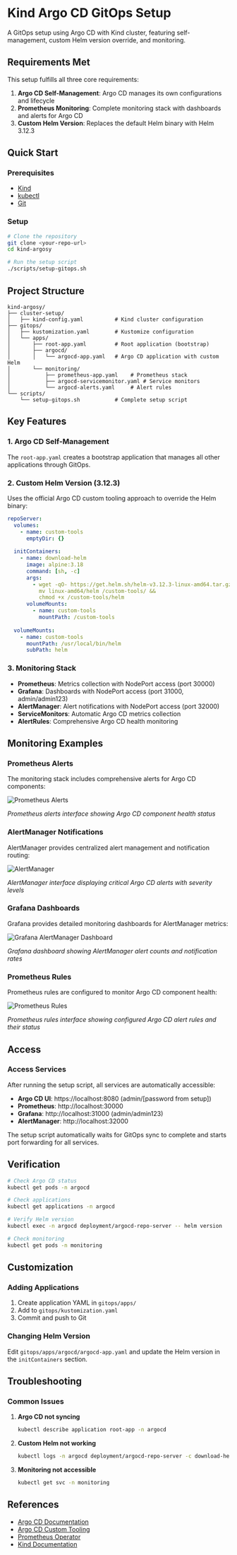 # Kind Argo CD GitOps Setup

A GitOps setup using Argo CD with Kind cluster, featuring self-management, custom Helm version override, and monitoring.

## Requirements Met

This setup fulfills all three core requirements:

1. **Argo CD Self-Management**: Argo CD manages its own configurations and lifecycle
2. **Prometheus Monitoring**: Complete monitoring stack with dashboards and alerts for Argo CD
3. **Custom Helm Version**: Replaces the default Helm binary with Helm 3.12.3

## Quick Start

### Prerequisites

- [Kind](https://kind.sigs.k8s.io/docs/user/quick-start/)
- [kubectl](https://kubernetes.io/docs/tasks/tools/)
- [Git](https://git-scm.com/)

### Setup

```bash
# Clone the repository
git clone <your-repo-url>
cd kind-argosy

# Run the setup script
./scripts/setup-gitops.sh
```

## Project Structure

```
kind-argosy/
├── cluster-setup/
│   ├── kind-config.yaml          # Kind cluster configuration
├── gitops/
│   ├── kustomization.yaml        # Kustomize configuration
│   └── apps/
│       ├── root-app.yaml         # Root application (bootstrap)
│       ├── argocd/
│       │   └── argocd-app.yaml   # Argo CD application with custom Helm
│       └── monitoring/
│           ├── prometheus-app.yaml    # Prometheus stack
│           ├── argocd-servicemonitor.yaml # Service monitors
│           └── argocd-alerts.yaml     # Alert rules
└── scripts/
    └── setup-gitops.sh           # Complete setup script
```

## Key Features

### 1. Argo CD Self-Management

The `root-app.yaml` creates a bootstrap application that manages all other applications through GitOps.

### 2. Custom Helm Version (3.12.3)

Uses the official Argo CD custom tooling approach to override the Helm binary:

```yaml
repoServer:
  volumes:
    - name: custom-tools
      emptyDir: {}
  
  initContainers:
    - name: download-helm
      image: alpine:3.18
      command: [sh, -c]
      args:
        - wget -qO- https://get.helm.sh/helm-v3.12.3-linux-amd64.tar.gz | tar -xvzf - &&
          mv linux-amd64/helm /custom-tools/ &&
          chmod +x /custom-tools/helm
      volumeMounts:
        - name: custom-tools
          mountPath: /custom-tools
  
  volumeMounts:
    - name: custom-tools
      mountPath: /usr/local/bin/helm
      subPath: helm
```

### 3. Monitoring Stack

- **Prometheus**: Metrics collection with NodePort access (port 30000)
- **Grafana**: Dashboards with NodePort access (port 31000, admin/admin123)
- **AlertManager**: Alert notifications with NodePort access (port 32000)
- **ServiceMonitors**: Automatic Argo CD metrics collection
- **AlertRules**: Comprehensive Argo CD health monitoring

## Monitoring Examples

### Prometheus Alerts

The monitoring stack includes comprehensive alerts for Argo CD components:

![Prometheus Alerts](docs/images/prometheus-alerts.png)

*Prometheus alerts interface showing Argo CD component health status*

### AlertManager Notifications

AlertManager provides centralized alert management and notification routing:

![AlertManager](docs/images/alertmanager.png)

*AlertManager interface displaying critical Argo CD alerts with severity levels*

### Grafana Dashboards

Grafana provides detailed monitoring dashboards for AlertManager metrics:

![Grafana AlertManager Dashboard](docs/images/grafana-alertmanager-dashboard.png)

*Grafana dashboard showing AlertManager alert counts and notification rates*

### Prometheus Rules

Prometheus rules are configured to monitor Argo CD component health:

![Prometheus Rules](docs/images/prometheus-rules.png)

*Prometheus rules interface showing configured Argo CD alert rules and their status*

## Access

### Access Services

After running the setup script, all services are automatically accessible:

- **Argo CD UI**: https://localhost:8080 (admin/[password from setup])
- **Prometheus**: http://localhost:30000
- **Grafana**: http://localhost:31000 (admin/admin123)
- **AlertManager**: http://localhost:32000

The setup script automatically waits for GitOps sync to complete and starts port forwarding for all services.

## Verification

```bash
# Check Argo CD status
kubectl get pods -n argocd

# Check applications
kubectl get applications -n argocd

# Verify Helm version
kubectl exec -n argocd deployment/argocd-repo-server -- helm version

# Check monitoring
kubectl get pods -n monitoring
```

## Customization

### Adding Applications
1. Create application YAML in `gitops/apps/`
2. Add to `gitops/kustomization.yaml`
3. Commit and push to Git

### Changing Helm Version
Edit `gitops/apps/argocd/argocd-app.yaml` and update the Helm version in the `initContainers` section.

## Troubleshooting

### Common Issues

1. **Argo CD not syncing**
   ```bash
   kubectl describe application root-app -n argocd
   ```

2. **Custom Helm not working**
   ```bash
   kubectl logs -n argocd deployment/argocd-repo-server -c download-helm
   ```

3. **Monitoring not accessible**
   ```bash
   kubectl get svc -n monitoring
   ```

## References

- [Argo CD Documentation](https://argo-cd.readthedocs.io/)
- [Argo CD Custom Tooling](https://argo-cd.readthedocs.io/en/latest/operator-manual/custom_tools/)
- [Prometheus Operator](https://prometheus-operator.dev/)
- [Kind Documentation](https://kind.sigs.k8s.io/)
